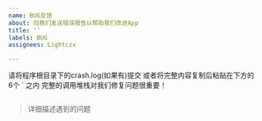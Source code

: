 ```yaml
---
name: BUG反馈
about: 向我们发送错误报告以帮助我们改进App
title: ''
labels: BUG
assignees: Lightczx

---
```


请将程序根目录下的crash.log(如果有)提交
或者将完整内容复制后粘贴在下方的6个 \` 之内
完整的调用堆栈对我们修复问题很重要！
```

```

> 详细描述遇到的问题
